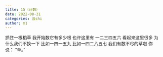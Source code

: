 ```yaml
---
title: 15（计数）
date: 2022-08-31
categories: 浊shi
author: m1
---
```


抓住一根稻草
我开始数它有多少根
也许这里有
一二三四五六
看起来这里很多
为什么我们不换一下
比如一四一五九
比如一四二八五七
我们有数不尽的草啦
你说：
“草。”